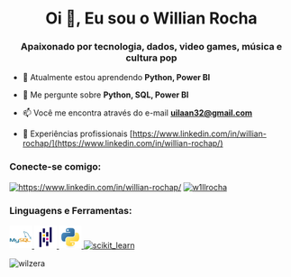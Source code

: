 <h1 align="center">Oi 👋, Eu sou o Willian Rocha</h1>
<h3 align="center">Apaixonado por tecnologia, dados, video games, música e cultura pop</h3>

- 🌱 Atualmente estou aprendendo **Python, Power BI**

- 💬 Me pergunte sobre **Python, SQL, Power BI**

- 📫 Você me encontra através do e-mail **uilaan32@gmail.com**

- 📄 Experiências profissionais [https://www.linkedin.com/in/willian-rochap/](https://www.linkedin.com/in/willian-rochap/)

<h3 align="left">Conecte-se comigo:</h3>
<p align="left">
<a href="www.linkedin.com/in/willian-rochap/" target="blank"><img align="center" src="https://raw.githubusercontent.com/rahuldkjain/github-profile-readme-generator/master/src/images/icons/Social/linked-in-alt.svg" alt="https://www.linkedin.com/in/willian-rochap/" height="30" width="40" /></a>
<a href="https://instagram.com/w1llrocha" target="blank"><img align="center" src="https://raw.githubusercontent.com/rahuldkjain/github-profile-readme-generator/master/src/images/icons/Social/instagram.svg" alt="w1llrocha" height="30" width="40" /></a>
</p>

<h3 align="left">Linguagens e Ferramentas:</h3>
<p align="left"> <a href="https://www.mysql.com/" target="_blank" rel="noreferrer"> <img src="https://raw.githubusercontent.com/devicons/devicon/master/icons/mysql/mysql-original-wordmark.svg" alt="mysql" width="40" height="40"/> </a> <a href="https://pandas.pydata.org/" target="_blank" rel="noreferrer"> <img src="https://raw.githubusercontent.com/devicons/devicon/2ae2a900d2f041da66e950e4d48052658d850630/icons/pandas/pandas-original.svg" alt="pandas" width="40" height="40"/> </a> <a href="https://www.python.org" target="_blank" rel="noreferrer"> <img src="https://raw.githubusercontent.com/devicons/devicon/master/icons/python/python-original.svg" alt="python" width="40" height="40"/> </a> <a href="https://scikit-learn.org/" target="_blank" rel="noreferrer"> <img src="https://upload.wikimedia.org/wikipedia/commons/0/05/Scikit_learn_logo_small.svg" alt="scikit_learn" width="40" height="40"/> </a> </p>

<p><img align="center" src="https://github-readme-stats.vercel.app/api/top-langs?username=wilzera&show_icons=true&locale=en&layout=compact" alt="wilzera" /></p>

<!--
**wilzera/wilzera** is a ✨ _special_ ✨ repository because its `README.md` (this file) appears on your GitHub profile.

Here are some ideas to get you started:

- 🔭 I’m currently working on ...
- 🌱 I’m currently learning ...
- 👯 I’m looking to collaborate on ...
- 🤔 I’m looking for help with ...
- 💬 Ask me about ...
- 📫 How to reach me: ...
- 😄 Pronouns: ...
- ⚡ Fun fact: ...
-->
